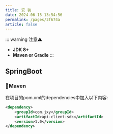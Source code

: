```yaml
---
title: 安 装
date: 2024-06-15 13:54:56
permalink: /pages/2f674a
article: false
---
```

::: warning 注意⚠️
- **JDK 8+**
- **Maven or Gradle**
:::

## SpringBoot

### 🍊Maven
在项目的pom.xml的dependencies中加入以下内容:
```xml
<dependency>
    <groupId>com.jxy</groupId>
    <artifactId>api-client-sdk</artifactId>
    <version>1.0</version>
</dependency>
```
